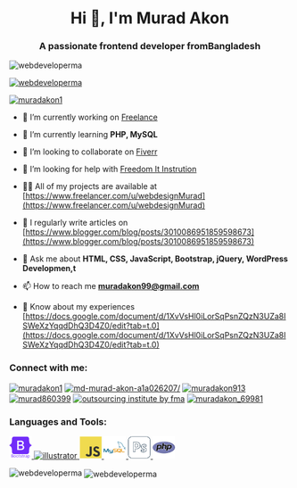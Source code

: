 <h1 align="center">Hi 👋, I'm Murad Akon</h1>
<h3 align="center">A passionate frontend developer fromBangladesh</h3>

<p align="left"> <img src="https://komarev.com/ghpvc/?username=webdeveloperma&label=Profile%20views&color=0e75b6&style=flat" alt="webdeveloperma" /> </p>

<p align="left"> <a href="https://github.com/ryo-ma/github-profile-trophy"><img src="https://github-profile-trophy.vercel.app/?username=webdeveloperma" alt="webdeveloperma" /></a> </p>

<p align="left"> <a href="https://twitter.com/muradakon1" target="blank"><img src="https://img.shields.io/twitter/follow/muradakon1?logo=twitter&style=for-the-badge" alt="muradakon1" /></a> </p>

- 🔭 I’m currently working on [Freelance](https://www.freelancer.com/u/webdesignMurad)

- 🌱 I’m currently learning **PHP, MySQL**

- 👯 I’m looking to collaborate on [Fiverr](https://www.fiverr.com/sellers/khadiza860399/edit)

- 🤝 I’m looking for help with [Freedom It Instrution](https://freedomitinstitutions.com/)

- 👨‍💻 All of my projects are available at [https://www.freelancer.com/u/webdesignMurad](https://www.freelancer.com/u/webdesignMurad)

- 📝 I regularly write articles on [https://www.blogger.com/blog/posts/3010086951859598673](https://www.blogger.com/blog/posts/3010086951859598673)

- 💬 Ask me about **HTML, CSS, JavaScript, Bootstrap, jQuery, WordPress Developmen,t**

- 📫 How to reach me **muradakon99@gmail.com**

- 📄 Know about my experiences [https://docs.google.com/document/d/1XvVsHl0iLorSqPsnZQzN3UZa8ISWeXzYqqdDhQ3D4Z0/edit?tab=t.0](https://docs.google.com/document/d/1XvVsHl0iLorSqPsnZQzN3UZa8ISWeXzYqqdDhQ3D4Z0/edit?tab=t.0)

<h3 align="left">Connect with me:</h3>
<p align="left">
<a href="https://twitter.com/muradakon1" target="blank"><img align="center" src="https://raw.githubusercontent.com/rahuldkjain/github-profile-readme-generator/master/src/images/icons/Social/twitter.svg" alt="muradakon1" height="30" width="40" /></a>
<a href="https://linkedin.com/in/md-murad-akon-a1a026207/" target="blank"><img align="center" src="https://raw.githubusercontent.com/rahuldkjain/github-profile-readme-generator/master/src/images/icons/Social/linked-in-alt.svg" alt="md-murad-akon-a1a026207/" height="30" width="40" /></a>
<a href="https://fb.com/muradakon913" target="blank"><img align="center" src="https://raw.githubusercontent.com/rahuldkjain/github-profile-readme-generator/master/src/images/icons/Social/facebook.svg" alt="muradakon913" height="30" width="40" /></a>
<a href="https://instagram.com/murad860399" target="blank"><img align="center" src="https://raw.githubusercontent.com/rahuldkjain/github-profile-readme-generator/master/src/images/icons/Social/instagram.svg" alt="murad860399" height="30" width="40" /></a>
<a href="https://www.youtube.com/c/outsourcing institute by fma" target="blank"><img align="center" src="https://raw.githubusercontent.com/rahuldkjain/github-profile-readme-generator/master/src/images/icons/Social/youtube.svg" alt="outsourcing institute by fma" height="30" width="40" /></a>
<a href="https://discord.gg/muradakon_69981" target="blank"><img align="center" src="https://raw.githubusercontent.com/rahuldkjain/github-profile-readme-generator/master/src/images/icons/Social/discord.svg" alt="muradakon_69981" height="30" width="40" /></a>
</p>

<h3 align="left">Languages and Tools:</h3>
<p align="left"> <a href="https://getbootstrap.com" target="_blank" rel="noreferrer"> <img src="https://raw.githubusercontent.com/devicons/devicon/master/icons/bootstrap/bootstrap-plain-wordmark.svg" alt="bootstrap" width="40" height="40"/> </a> <a href="https://www.adobe.com/in/products/illustrator.html" target="_blank" rel="noreferrer"> <img src="https://www.vectorlogo.zone/logos/adobe_illustrator/adobe_illustrator-icon.svg" alt="illustrator" width="40" height="40"/> </a> <a href="https://developer.mozilla.org/en-US/docs/Web/JavaScript" target="_blank" rel="noreferrer"> <img src="https://raw.githubusercontent.com/devicons/devicon/master/icons/javascript/javascript-original.svg" alt="javascript" width="40" height="40"/> </a> <a href="https://www.mysql.com/" target="_blank" rel="noreferrer"> <img src="https://raw.githubusercontent.com/devicons/devicon/master/icons/mysql/mysql-original-wordmark.svg" alt="mysql" width="40" height="40"/> </a> <a href="https://www.photoshop.com/en" target="_blank" rel="noreferrer"> <img src="https://raw.githubusercontent.com/devicons/devicon/master/icons/photoshop/photoshop-line.svg" alt="photoshop" width="40" height="40"/> </a> <a href="https://www.php.net" target="_blank" rel="noreferrer"> <img src="https://raw.githubusercontent.com/devicons/devicon/master/icons/php/php-original.svg" alt="php" width="40" height="40"/> </a> </p>

<p><img align="left" src="https://github-readme-stats.vercel.app/api/top-langs?username=webdeveloperma&show_icons=true&locale=en&layout=compact" alt="webdeveloperma" /></p>

<p>&nbsp;<img align="center" src="https://github-readme-stats.vercel.app/api?username=webdeveloperma&show_icons=true&locale=en" alt="webdeveloperma" /></p>
